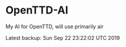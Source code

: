# OpenTTD-AI
My AI for OpenTTD, will use primarily air

Latest backup: Sun Sep 22 23:22:02 UTC 2019
